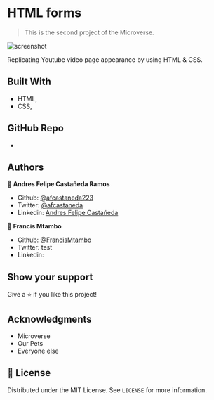 # HTML forms

> This is the second project of the Microverse.

![screenshot](./app_screenshot.png)

Replicating Youtube video page appearance by using HTML & CSS.

## Built With

- HTML,
- CSS,

## GitHub Repo

-


## Authors

👤 **Andres Felipe Castañeda Ramos**

- Github: [@afcastaneda223](https://github.com/afcastaneda223)
- Twitter: [@afcastaneda](https://twitter.com/afcastaneda)
- Linkedin: [Andres Felipe Castañeda](www.linkedin.com/in/andres-castaneda223)

👤 **Francis Mtambo**

- Github: [@FrancisMtambo](https://github.com/FrancisMtambo)
- Twitter: []()test
- Linkedin: []()


## Show your support

Give a ⭐️ if you like this project!

## Acknowledgments

- Microverse
- Our Pets
- Everyone else

## 📝 License

Distributed under the MIT License. See `LICENSE` for more information.
